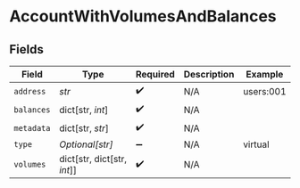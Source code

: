 # AccountWithVolumesAndBalances


## Fields

| Field                       | Type                        | Required                    | Description                 | Example                     |
| --------------------------- | --------------------------- | --------------------------- | --------------------------- | --------------------------- |
| `address`                   | *str*                       | :heavy_check_mark:          | N/A                         | users:001                   |
| `balances`                  | dict[str, *int*]            | :heavy_check_mark:          | N/A                         |                             |
| `metadata`                  | dict[str, *str*]            | :heavy_check_mark:          | N/A                         |                             |
| `type`                      | *Optional[str]*             | :heavy_minus_sign:          | N/A                         | virtual                     |
| `volumes`                   | dict[str, dict[str, *int*]] | :heavy_check_mark:          | N/A                         |                             |